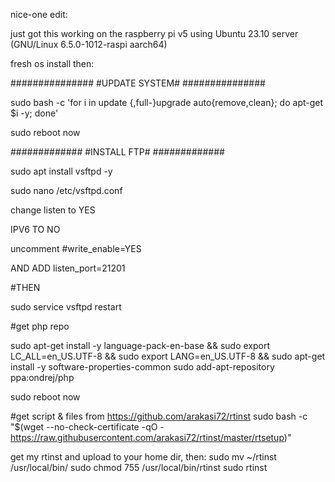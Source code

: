 nice-one edit:

just got this working on the raspberry pi v5 using Ubuntu 23.10 server (GNU/Linux 6.5.0-1012-raspi aarch64)

fresh os install then:

###############
#UPDATE SYSTEM#
###############

sudo bash -c 'for i in update {,full-}upgrade auto{remove,clean}; do apt-get $i -y; done'

sudo reboot now

#############
#INSTALL FTP#
#############

sudo apt install vsftpd -y

sudo nano /etc/vsftpd.conf

change listen to YES

IPV6 TO NO

uncomment #write_enable=YES

AND ADD listen_port=21201

#THEN

sudo service vsftpd restart

#get php repo

sudo apt-get install -y language-pack-en-base && sudo export LC_ALL=en_US.UTF-8 && sudo export LANG=en_US.UTF-8 && sudo apt-get install -y software-properties-common
sudo add-apt-repository ppa:ondrej/php

sudo reboot now

#get script & files from https://github.com/arakasi72/rtinst
sudo bash -c "$(wget --no-check-certificate -qO - https://raw.githubusercontent.com/arakasi72/rtinst/master/rtsetup)"

get my rtinst and upload to your home dir, then:
sudo mv ~/rtinst /usr/local/bin/
sudo chmod 755 /usr/local/bin/rtinst
sudo rtinst
